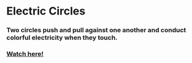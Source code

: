 # Electric Circles

### Two circles push and pull against one another and conduct colorful electricity when they touch. 

### [Watch here!](https://seanmartinstudio.github.io/electric-circles/)
